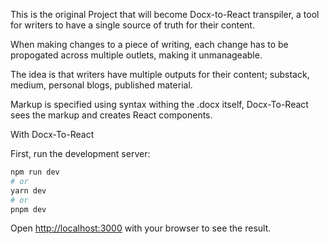 This is the original Project that will become Docx-to-React transpiler, a tool for writers to have a single source of truth for their content.

When making changes to a piece of writing, each change has to be propogated across multiple outlets, making it unmanageable.

The idea is that writers have multiple outputs for their content; substack, medium, personal blogs, published material.

Markup is specified using <bracket> syntax withing the .docx itself, Docx-To-React sees the markup and creates React components.

With Docx-To-React

First, run the development server:

```bash
npm run dev
# or
yarn dev
# or
pnpm dev
```

Open [http://localhost:3000](http://localhost:3000) with your browser to see the result.
